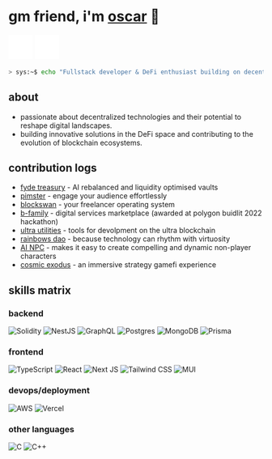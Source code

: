 # gm friend, i'm [oscar](https://oscarmac.xyz) 👋

[![LinkedIn](https://github.com/CLorant/readme-social-icons/blob/main/medium/light/linkedin.svg)]([https://behance.net/oscardzn](https://linkedin.com/in/https://fr.linkedin.com/OMacieira)) [![X](https://github.com/CLorant/readme-social-icons/blob/main/medium/light/twitter.svg)](https://x.com/OMacieira)

```sh
> sys:~$ echo "Fullstack developer & DeFi enthusiast building on decentralized dreams."
```
## about

- passionate about decentralized technologies and their potential to reshape digital landscapes.
- building innovative solutions in the DeFi space and contributing to the evolution of blockchain ecosystems.

## contribution logs

- [fyde treasury](https://app.fyde.fi) - AI rebalanced and liquidity optimised vaults
- [pimster](https://focal.pimster.app) - engage your audience effortlessly
- [blockswan](https://blockswan.app) - your freelancer operating system
- [b-family](https://github.com/BlockSwan/blockswan-protocol) - digital services marketplace (awarded at polygon buidlit 2022 hackathon)
- [ultra utilities](https://github.com/ultra-alliance/ultra-utilities) - tools for devolpment on the ultra blockchain
- [rainbows dao](https://blockswan-hq.gitbook.io/rainbows-dao) - because technology can rhythm with virtuosity
- [AI NPC](https://github.com/AI-NPC) - makes it easy to create compelling and dynamic non-player characters
- [cosmic exodus](https://github.com/Oscarmacieira/Cosmic-dApp/blob/main/src/hooks/useAddress.ts) - an immersive strategy gamefi experience

## skills matrix

### backend
![Solidity](https://img.shields.io/badge/Solidity-%23363636.svg?style=for-the-badge&logo=solidity&logoColor=white)
![NestJS](https://img.shields.io/badge/nestjs-%23E0234E.svg?style=for-the-badge&logo=nestjs&logoColor=white)
![GraphQL](https://img.shields.io/badge/-GraphQL-E10098?style=for-the-badge&logo=graphql&logoColor=white)
![Postgres](https://img.shields.io/badge/postgres-%23316192.svg?style=for-the-badge&logo=postgresql&logoColor=white)
![MongoDB](https://img.shields.io/badge/MongoDB-%234ea94b.svg?style=for-the-badge&logo=mongodb&logoColor=white)
![Prisma](https://img.shields.io/badge/Prisma-3982CE?style=for-the-badge&logo=Prisma&logoColor=white)

### frontend
![TypeScript](https://img.shields.io/badge/typescript-%23007ACC.svg?style=for-the-badge&logo=typescript&logoColor=white)
![React](https://img.shields.io/badge/react-%2320232a.svg?style=for-the-badge&logo=react&logoColor=%2361DAFB)
![Next JS](https://img.shields.io/badge/Next-black?style=for-the-badge&logo=next.js&logoColor=white)
![Tailwind CSS](https://img.shields.io/badge/tailwindcss-%2338B2AC.svg?style=for-the-badge&logo=tailwind-css&logoColor=white)
![MUI](https://img.shields.io/badge/MUI-%230081CB.svg?style=for-the-badge&logo=mui&logoColor=white)

### devops/deployment
![AWS](https://img.shields.io/badge/AWS-%23FF9900.svg?style=for-the-badge&logo=amazon-aws&logoColor=white)
![Vercel](https://img.shields.io/badge/vercel-%23000000.svg?style=for-the-badge&logo=vercel&logoColor=white)

### other languages
![C](https://img.shields.io/badge/c-%2300599C.svg?style=for-the-badge&logo=c&logoColor=white)
![C++](https://img.shields.io/badge/c++-%2300599C.svg?style=for-the-badge&logo=c%2B%2B&logoColor=white)
